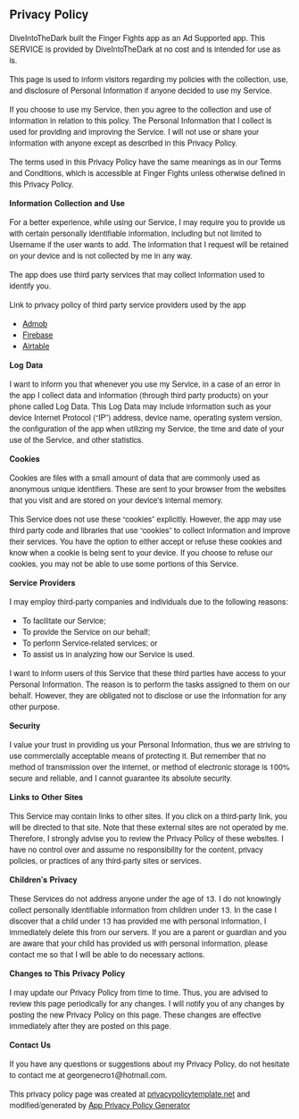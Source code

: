 <!DOCTYPE html>
<html>

<head>
    <meta charset='utf-8'>
    <meta name='viewport' content='width=device-width'>
    <title>Privacy Policy</title>
    <style>
        body {
            font-family: 'Helvetica Neue', Helvetica, Arial, sans-serif;
            padding: 1em;
        }
    </style>
</head>

<body>
    <h2>Privacy Policy</h2>
    <p>
        DiveIntoTheDark built the Finger Fights app as an Ad Supported app. This SERVICE is provided by DiveIntoTheDark at no cost and is intended for use as is.
    </p>
    <p>
        This page is used to inform visitors regarding my policies with the collection, use, and disclosure of Personal Information if anyone decided to use my Service.
    </p>
    <p>
        If you choose to use my Service, then you agree to the collection and use of information in relation to this policy. The Personal Information that I collect is used for providing and improving the Service. I will not use or share your information with anyone except as described in this Privacy Policy.
    </p>
    <p>
        The terms used in this Privacy Policy have the same meanings as in our Terms and Conditions, which is accessible at Finger Fights unless otherwise defined in this Privacy Policy.
    </p>
    <p><strong>Information Collection and Use</strong></p>
    <p>
        For a better experience, while using our Service, I may require you to provide us with certain personally identifiable information, including but not limited to Username if the user wants to add. The information that I request will be retained on your device and is not collected by me in any way.
    </p>
    <p>
        The app does use third party services that may collect information used to identify you.
    </p>
    <div>
        <p>
            Link to privacy policy of third party service providers used by the app
        </p>
        <ul>
            <li><a href="https://support.google.com/admob/answer/6128543?hl=en" target="_blank">Admob</a></li>
            <li><a href="https://firebase.google.com/support/privacy" target="_blank">Firebase</a></li>
            <li><a href="https://airtable.com/privacy" target="_blank">Airtable</a></li>
            <!---->
            <!---->
            <!---->
            <!---->
            <!---->
            <!---->
            <!---->
            <!---->
            <!---->
            <!---->
            <!---->
        </ul>
    </div>
    <p><strong>Log Data</strong></p>
    <p>
        I want to inform you that whenever you use my Service, in a case of an error in the app I collect data and information (through third party products) on your phone called Log Data. This Log Data may include information such as your device Internet Protocol (“IP”) address, device name, operating system version, the configuration of the app when utilizing my Service, the time and date of your use of the Service, and other statistics.
    </p>
    <p><strong>Cookies</strong></p>
    <p>
        Cookies are files with a small amount of data that are commonly used as anonymous unique identifiers. These are sent to your browser from the websites that you visit and are stored on your device's internal memory.
    </p>
    <p>
        This Service does not use these “cookies” explicitly. However, the app may use third party code and libraries that use “cookies” to collect information and improve their services. You have the option to either accept or refuse these cookies and know when a cookie is being sent to your device. If you choose to refuse our cookies, you may not be able to use some portions of this Service.
    </p>
    <p><strong>Service Providers</strong></p>
    <p>
        I may employ third-party companies and individuals due to the following reasons:
    </p>
    <ul>
        <li>To facilitate our Service;</li>
        <li>To provide the Service on our behalf;</li>
        <li>To perform Service-related services; or</li>
        <li>To assist us in analyzing how our Service is used.</li>
    </ul>
    <p>
        I want to inform users of this Service that these third parties have access to your Personal Information. The reason is to perform the tasks assigned to them on our behalf. However, they are obligated not to disclose or use the information for any other purpose.
    </p>
    <p><strong>Security</strong></p>
    <p>
        I value your trust in providing us your Personal Information, thus we are striving to use commercially acceptable means of protecting it. But remember that no method of transmission over the internet, or method of electronic storage is 100% secure and reliable, and I cannot guarantee its absolute security.
    </p>
    <p><strong>Links to Other Sites</strong></p>
    <p>
        This Service may contain links to other sites. If you click on a third-party link, you will be directed to that site. Note that these external sites are not operated by me. Therefore, I strongly advise you to review the Privacy Policy of these websites. I have no control over and assume no responsibility for the content, privacy policies, or practices of any third-party sites or services.
    </p>
    <p><strong>Children’s Privacy</strong></p>
    <p>
        These Services do not address anyone under the age of 13. I do not knowingly collect personally identifiable information from children under 13. In the case I discover that a child under 13 has provided me with personal information, I immediately delete this from our servers. If you are a parent or guardian and you are aware that your child has provided us with personal information, please contact me so that I will be able to do necessary actions.
    </p>
    <p><strong>Changes to This Privacy Policy</strong></p>
    <p>
        I may update our Privacy Policy from time to time. Thus, you are advised to review this page periodically for any changes. I will notify you of any changes by posting the new Privacy Policy on this page. These changes are effective immediately after they are posted on this page.
    </p>
    <p><strong>Contact Us</strong></p>
    <p>
        If you have any questions or suggestions about my Privacy Policy, do not hesitate to contact me at georgenecro1@hotmail.com.
    </p>
    <p>
        This privacy policy page was created at
        <a href="https://privacypolicytemplate.net" target="_blank">privacypolicytemplate.net</a> and modified/generated by
        <a href="https://app-privacy-policy-generator.firebaseapp.com/" target="_blank">App Privacy Policy Generator</a></p>
</body>

</html>
